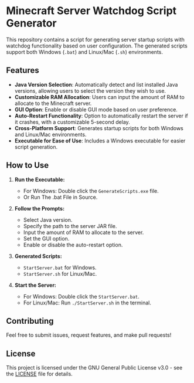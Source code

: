 # Minecraft Server Watchdog Script Generator

This repository contains a script for generating server startup scripts with watchdog functionality based on user configuration. The generated scripts support both Windows (`.bat`) and Linux/Mac (`.sh`) environments.

## Features

- **Java Version Selection**: Automatically detect and list installed Java versions, allowing users to select the version they wish to use.
- **Customizable RAM Allocation**: Users can input the amount of RAM to allocate to the Minecraft server.
- **GUI Option**: Enable or disable GUI mode based on user preference.
- **Auto-Restart Functionality**: Option to automatically restart the server if it crashes, with a customizable 5-second delay.
- **Cross-Platform Support**: Generates startup scripts for both Windows and Linux/Mac environments.
- **Executable for Ease of Use**: Includes a Windows executable for easier script generation.

## How to Use

1. **Run the Executable:**

    - For Windows: Double click the `GenerateScripts.exe` file.
    - Or Run The .bat File in Source.

2. **Follow the Prompts:**

    - Select Java version.
    - Specify the path to the server JAR file.
    - Input the amount of RAM to allocate to the server.
    - Set the GUI option.
    - Enable or disable the auto-restart option.

3. **Generated Scripts:**

    - `StartServer.bat` for Windows.
    - `StartServer.sh` for Linux/Mac.

4. **Start the Server:**

    - For Windows: Double click the `StartServer.bat`.
    - For Linux/Mac: Run `./StartServer.sh` in the terminal.

## Contributing

Feel free to submit issues, request features, and make pull requests!

## License

This project is licensed under the GNU General Public License v3.0 - see the [LICENSE](LICENSE) file for details.
